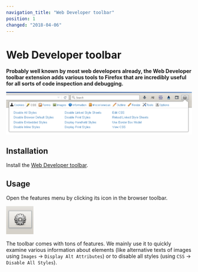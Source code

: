 ```yaml
---
navigation_title: "Web Developer toolbar"
position: 1
changed: "2018-04-06"
---
```


# Web Developer toolbar

**Probably well known by most web developers already, the Web Developer toolbar extension adds various tools to Firefox that are incredibly useful for all sorts of code inspection and debugging.**

![Web Developer toolbar](_media/web-developer-toolbar.png)

## Installation

Install the [Web Developer toolbar](https://addons.mozilla.org/de/firefox/addon/web-developer/).

## Usage

Open the features menu by clicking its icon in the browser toolbar.

![Web Developer toolbar browser icon](_media/web-developer-toolbar-browser-icon.png)

The toolbar comes with tons of features. We mainly use it to quickly examine various information about elements (like alternative texts of images using `Images` -> `Display Alt Attributes`) or to disable all styles (using `CSS` -> `Disable All Styles`).